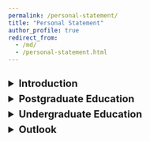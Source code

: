 ```yaml
---
permalink: /personal-statement/
title: "Personal Statement"
author_profile: true
redirect_from: 
  - /md/
  - /personal-statement.html
---
```

<style>
details summary {
  font-weight: bold;
  font-size: 20px;
}

details[open] summary {
  font-size: 20px; /* 设置展开后折叠标题的字号 */
}

details p {
  font-size: 24px; /* 设置被折叠部分的字号 */
  margin-top: 12px; /* 去除段落的上边距 */
  margin-bottom: 12px; /* 设置段落的下边距 */
}

.half-line {
  line-height: 0.5;
}
</style>
<div class="half-line"><br></div>
<div class="half-line"><br></div>
<details>
  <summary>Introduction</summary>
<p>
  <br>
I am a Product Engineer in the semiconductor industry, specializing in computational lithography. My work involves Python programming to enhance and validate photolithography models and new features. The primary model I work on simulates the entire process from exposure to development, aiming to improve photolithography resolution. This contributes to the advancement of semiconductor manufacturing technology.
<br><br>
In 2020, I graduated with a B.S. in optoelectronic information science and engineering from Shanxi University, where I studied under the guidance of Prof. LI Weidong. Following graduation, I had the opportunity to delve into the MBE growth of Si/Ge nanowires with controlled in-plane orientation, under the supervision of Prof. ZHANG Jianjun from the Institute of Physics, Chinese Academy of Sciences (CAS). Then, under the guidance of Prof. HE Yu, I dedicated my studies to quantum dots in silicon, with a primary focus on quantum simulation using STM hydrogen depassivation lithography. This June, I earned my Master's degree through a joint program offered by the Southern University of Science and Technology and the Institute of Physics, CAS. 
</p>
</details>
<div class="half-line"><br></div>
<details>
  <summary>Postgraduate Education</summary>
<p>
  <br>
I began my postgraduate studies and research journey in 2021, having achieved the highest score on the admission exam. I was privileged to be part of Group N09 at the Institute of Physics, CAS, where I focused on the growth of in-plane ordered Si/Ge nanowires using molecular beam epitaxy.
<br><br>
In my initial semester of graduate school, I dedicatedly pursued multiple professional courses, achieving an excellent GPA of 3.74. Meanwhile, I had the opportunity to acquire practical experience in operating an STM and MBE combined ultrahigh vacuum system under the guidance of Prof. WANG Gan from the Southern University of Science and Technology, to study the interfacial superconductivity of iron telluride heterojunctions.
<br><br>
In the subsequent semester, alongside my continued coursework, which resulted in an overall GPA of 3.65, I immersed myself in the STM laboratory dedicated to quantum computing on quantum dot systems in silicon. There, I honed my skills in the fundamental operations of STM hydrogen depassivation lithography. This process involved every crucial step, ranging from sample degas, flash, H cover preparation, and tip electrochemical etching to STM hydrogen depassivation lithography, dosing, incorporation, and MBE encapsulation.
<br><br>
At the initial stage of building the laboratory equipment, I actively participated in every aspect, including component installation, troubleshooting, and equipment maintenance. Through hundreds of sample replacements, we eventually developed more advanced processing technologies and improved experimental conditions. However, this journey was challenging. I encountered difficulties such as substrate contamination and the adverse effects of epitaxial conditions on the transport properties of the devices. Each problem required extensive experimentation, comparison, and technical improvements spanning several months or even longer. It was during this process that my experimental thinking and innovation skills were practically exercised and improved. For instance, we emulated and designed some charge deflectors to address the issue of device leakage caused by high-energy electrons from the EBVV source shooting at the sample. These deflectors effectively redirected the charges away, safeguarding the transport properties of the sample.
<br><br>
After the completion of initial exploratory work and the establishment of sound experimental conditions, I embarked on further research focusing on the following subjects:
<ul>
<li> Comparison of the impact from different conditions of annealing and growth, on the segregation of P or B and on the conductivity of samples.</li>
<li> Low-temperature homoepitaxial growth of silicon, generating high-quality surfaces with atomic-level flatness.</li>
<li> Exploration of the conductivity and leakage in tunnel junctions with varying gap widths, to optimize the performance of more complex devices.</li>
<li> Studying single-electron transistors (SETs) with highly steady transport properties.</li>
<li> Studying the properties of single-electron pumps (SEPs) with the transport characteristics of multiple quantum dots.</li>
<li> Quantum simulation of the Su–Schrieffer–Heeger (SSH) model based on highly controllable quantum dot chains.</li>
<li> Experimental simulating the phenomenon of topologically protected Anderson localization.</li>
<li> Developing a method for the fabrication of three-dimensional integrated, multi-layered quantum chips.</li>
</ul>
  
To comprehensively enhance my experimental proficiency, I actively engaged in learning and successfully completed application tests involving various micro and nano machining equipment, such as the step profiler, lithography machine, laser direct writing system, and SEM.
<br><br>
Additionally, alongside my experimental research, I devoted effort to acquiring and honing my skills in Python programming for solving simple quantum mechanics problems. For instance, I calculated the energy spectrum of the static SSH model, a significant model for topological insulators, and further derived the quasi-energy spectrum and transport properties of the dynamic AC-driven SSH model. Besides, I compiled a chapter on the simulation of one-dimensional spin chains using STM technology for the atomic manufacturing textbook, edited by Prof. SONG Fengqi of Nanjing University, in 2023.
<br><br>
Finally, I was honored as an outstanding graduate student and an outstanding graduating student by SUStech, and I obtained my master's degree in June this year.
</p>
</details>
<div class="half-line"><br></div>
<details>
  <summary>Undergraduate Education</summary>
<p>
  <br>
In 2016, I was admitted to the School of Mathematical Sciences at Shanxi University, achieving the highest score in the college entrance examination. As an active class committee member, I diligently organized and participated in various student organizations, community activities, and class events. By fostering a positive, optimistic, united, and friendly class culture, I successfully cultivated collective cohesion and established a conducive academic atmosphere for classmates' studies and daily lives. Consequently, I was honored with the title of "Excellent Student Leader".
<br><br>
In the following year, though ranking 4th out of 198 students in the School of Mathematical Sciences, I decided to switch my major to the School of Physical and Electronic Engineering. Then, under the guidance of Prof. XIAO Liantuan, I embarked on an undergraduate scientific research project titled "Real-time Single Molecule Dynamics Information Extraction Based on Quantum Coherence Modulation and FPGA".
In August 2018, representing our school, I participated in the 9th China Undergraduate Physics Tournament and achieved the third prize. In September 2018, I participated in the 10th Chinese Mathematics Competitions and earned the second prize. In October 2018, I competed in the National Undergraduate Mathematical Contest in Modeling, clinching the second prize as well.
<br><br>
In March 2019, I was privileged to present an oral report entitled "Laser Medical Image Processing based on Neighborhood Concerned Gaussian Mixture Model" at the 14th National Conference on Laser Technology and Optoelectronics (LTO 2019) and the Chinese Optical Ten Progress in 2018. Meanwhile, I published this paper as the first author. In this research, we proposed a novel approach to laser medical image segmentation utilizing the Neighborhood Concerned Gaussian mixture model, addressing its limitations in terms of segmentation accuracy and noise resistance. In July 2019, I participated in the Provincial Competition of the 16th "Challenge Cup" Undergraduate Extracurricular Academic Science and Technology Work Contest for College Students. Presenting my individual project, I was honored to be awarded the grand prize.
<br><br>
Finally, under the meticulous guidance of Prof. LI Weidong, I successfully culminated my undergraduate journey by completing my graduation thesis on the topic of "Theoretical Research on Rabi Oscillation and Rabi Spectrum". My thesis underwent rigorous examination and ultimately garnered recognition as an excellent graduation thesis.
</p>
</details>
<div class="half-line"><br></div>
<details>
  <summary>Outlook</summary>
<p>
  <br>
I'm embarking on a path of scientific research, ready to tackle any obstacles that come my way. The road ahead is long, but I'm dedicated to exploring it. I'm enthusiastic about pursuing my ideals, and I will always cherish the vigor of my youth. I'm aiming high but staying grounded as I chart my future course.
</p>
</details>

